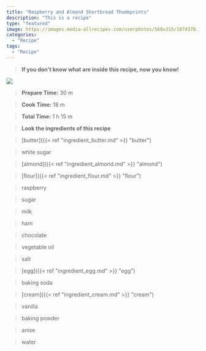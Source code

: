 ```yaml
---
title: "Raspberry and Almond Shortbread Thumbprints"
description: "This is a recipe"
type: "featured"
image: https://images.media-allrecipes.com/userphotos/560x315/1074378.jpg
categories: 
  - "Recipe"
tags: 
  - "Recipe"
---
```



>**If you don't know what are inside this recipe, now you know!**

![](../images/Recipes-Banner.jpg)
> **Prepare Time:** 30 m


> **Cook Time:** 18 m


> **Total Time:** 1 h 15 m

> **Look the ingredients of this recipe**

> [butter]({{< ref "ingredient_butter.md" >}} "butter")

> white sugar

> [almond]({{< ref "ingredient_almond.md" >}} "almond")

> [flour]({{< ref "ingredient_flour.md" >}} "flour")

> raspberry

> sugar

> milk

> ham

> chocolate

> vegetable oil

> salt

> [egg]({{< ref "ingredient_egg.md" >}} "egg")

> baking soda

> [cream]({{< ref "ingredient_cream.md" >}} "cream")

> vanilla

> baking powder

> anise

> water

